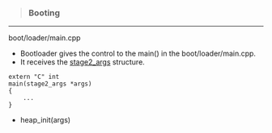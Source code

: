 >### Booting

----
boot/loader/main.cpp
* Bootloader gives the control to the main() in the boot/loader/main.cpp.
* It receives the [stage2_args](/boot/structure/stage2_args.md) structure.
```
extern "C" int
main(stage2_args *args)
{
	...
}
```
* heap_init(args)

